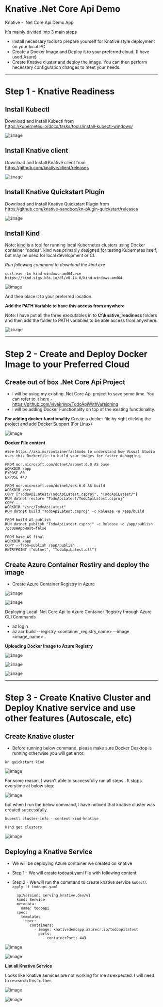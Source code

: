 # Knative .Net Core Api Demo
Knative - .Net Core Api Demo App

It's mainly divided into 3 main steps
- Install necessary tools to prepare yourself for Knative style deployment on your local PC
- Create a Docker Image and Deploy it to your preferred cloud.  (I have used Azure)
- Create Knative cluster and deploy the image.  You can then perform necessary configuration changes to meet your needs.

--------


# Step 1 - Knative Readiness

## Install Kubectl
Download and Install Kubectl from https://kubernetes.io/docs/tasks/tools/install-kubectl-windows/

<kbd>![image](https://user-images.githubusercontent.com/30829678/187966291-e7a78efe-a9df-4fc5-a93a-39915a226b0c.png)</kbd>


## Install Knative client
Download and Install Knative client from https://github.com/knative/client/releases

<kbd>![image](https://user-images.githubusercontent.com/30829678/187966360-5873527f-7c8f-40b5-9a83-184101c28002.png)</kbd>


## Install Knative Quickstart Plugin
Download and Install Knative Quickstart Plugin from https://github.com/knative-sandbox/kn-plugin-quickstart/releases

<kbd>![image](https://user-images.githubusercontent.com/30829678/187966418-920f60e7-7e0f-4765-8e5b-1a296b9b5f9d.png)</kbd>

## Install Kind
Note:  [kind](https://kind.sigs.k8s.io/) is a tool for running local Kubernetes clusters using Docker container “nodes”.  kind was primarily designed for testing Kubernetes itself, but may be used for local development or CI.

*Run following command to download the kind.exe*

`curl.exe -Lo kind-windows-amd64.exe https://kind.sigs.k8s.io/dl/v0.14.0/kind-windows-amd64`

![image](https://user-images.githubusercontent.com/30829678/188011995-2a248ce7-8afb-4d49-b955-cc85e6fb20f4.png)

And then place it to your preferred location.

**Add the PATH Variable to have this access from anywhere**

Note:  I have put all the three executables in to **C:\knative_readiness** folders and then add the folder to PATH variables to be able access from anywhere.

<kbd>![image](https://user-images.githubusercontent.com/30829678/188012915-b955bef4-d4a8-4c96-8dc6-c5c1ab5bdc37.png)</kbd>

--------


# Step 2 - Create and Deploy Docker Image to your Preferred Cloud


## Create out of box .Net Core Api Project
- I will be using my existing .Net Core Api project to save some time.  You can refer to it here - https://github.com/vivekmvp/TodoApiWithVersioning
- I will be adding Docker Functionality on top of the existing functionality.

**For adding docker functionality**
Create a docker file by right clicking the project and add Docker Support (For Linux)

![image](https://user-images.githubusercontent.com/30829678/187998538-b3eabc32-a1e6-40e8-b68f-aa2f0e8a8398.png)


**Docker File content**

    #See https://aka.ms/containerfastmode to understand how Visual Studio uses this Dockerfile to build your images for faster debugging.

    FROM mcr.microsoft.com/dotnet/aspnet:6.0 AS base
    WORKDIR /app
    EXPOSE 80
    EXPOSE 443

    FROM mcr.microsoft.com/dotnet/sdk:6.0 AS build
    WORKDIR /src
    COPY ["TodoApiLatest/TodoApiLatest.csproj", "TodoApiLatest/"]
    RUN dotnet restore "TodoApiLatest/TodoApiLatest.csproj"
    COPY . .
    WORKDIR "/src/TodoApiLatest"
    RUN dotnet build "TodoApiLatest.csproj" -c Release -o /app/build

    FROM build AS publish
    RUN dotnet publish "TodoApiLatest.csproj" -c Release -o /app/publish /p:UseAppHost=false

    FROM base AS final
    WORKDIR /app
    COPY --from=publish /app/publish .
    ENTRYPOINT ["dotnet", "TodoApiLatest.dll"]



## Create Azure Container Restiry and deploy the image

- Create Azure Container Registry in Azure

<kbd>![image](https://user-images.githubusercontent.com/30829678/187999400-5f5b1728-425f-439c-9513-2a35eb57930f.png)</kbd>

<kbd>![image](https://user-images.githubusercontent.com/30829678/187999980-aae43ac1-46f3-46ed-8136-33ed4e2d1863.png)</kbd>

Deploying Local .Net Core Api to Azure Container Registry through Azure CLI Commands

- az login
- az acr build --registry <container_registry_name> --image <image_name> .

**Uploading Docker Image to Azure Registry**

<kbd>![image](https://user-images.githubusercontent.com/30829678/188002494-53a42c93-c487-4318-97b6-71d0013c2667.png)</kbd>

<kbd>![image](https://user-images.githubusercontent.com/30829678/188003030-4aa6ad4a-ebbd-439d-a405-e2caed2b6f03.png)</kbd>

<kbd>![image](https://user-images.githubusercontent.com/30829678/188005195-807db04c-aed2-4583-a2ed-3362a09b68df.png)</kbd>



--------


# Step 3 - Create Knative Cluster and Deploy Knative service and use other features (Autoscale, etc)


## Create Knative cluster

- Before running below command, please make sure Docker Desktop is running otherwise you will get error.

`kn quickstart kind`

![image](https://user-images.githubusercontent.com/30829678/188966053-e58ccb99-306d-4154-b5f8-add1b31c18d5.png)


For some reason, I wasn't able to successfully run all steps..  It stops everytime at below step:

![image](https://user-images.githubusercontent.com/30829678/188971568-45fca0fd-5e6b-495a-8961-010f01da3a43.png)

but when I run the below command, I have noticed that knative cluster was created successfully.

`kubectl cluster-info --context kind-knative`

`kind get clusters`

![image](https://user-images.githubusercontent.com/30829678/188974358-45a4fee1-e873-495e-9c76-f096be654741.png)



## Deploying a Knative Service

- We will be deploying Azure container we created on knative
- Step 1 - We will create todoapi.yaml file with following content
- Step 2 - We will run the command to create knative service `kubectl apply -f todoapi.yaml`

        apiVersion: serving.knative.dev/v1
        kind: Service
        metadata:
          name: todoapi
        spec:
          template:
            spec:
              containers:
                - image: knativedemoapp.azurecr.io/todoapilatest
                  ports:
                    - containerPort: 443

![image](https://user-images.githubusercontent.com/30829678/188982853-ca76e206-b27c-4df7-ba3e-2d46c831c7de.png)

![image](https://user-images.githubusercontent.com/30829678/188983449-1e8d3ddc-99eb-4ad1-87cf-fb7ee52f0262.png)


**List all Knative Service**

Looks like Knative services are not working for me as expected.  I will need to research this further.

![image](https://user-images.githubusercontent.com/30829678/188987962-484e29f8-6b1b-430b-9b95-72b25d949b9b.png)

![image](https://user-images.githubusercontent.com/30829678/188985915-cf48cc90-c66e-4781-8638-b22ba30de89e.png)
